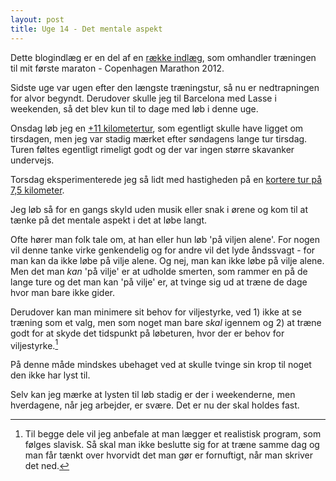 ```yaml
---
layout: post
title: Uge 14 - Det mentale aspekt
---
```


<p class="message">
  Dette blogindlæg er en del af en <a href="/maraton2012/">række indlæg</a>, som omhandler træningen til mit første maraton - Copenhagen Marathon 2012.
</p>

Sidste uge var ugen efter den længste træningstur, så nu er nedtrapningen for alvor begyndt. Derudover skulle jeg til Barcelona med Lasse i weekenden, så det blev kun til to dage med løb i denne uge.

Onsdag løb jeg en [+11 kilometertur](http://connect.garmin.com/activity/173933122), som egentligt skulle have ligget om tirsdagen, men jeg var stadig mærket efter søndagens lange tur tirsdag. Turen føltes egentligt rimeligt godt og der var ingen større skavanker undervejs.

Torsdag eksperimenterede jeg så lidt med hastigheden på en [kortere tur på 7,5 kilometer](http://connect.garmin.com/activity/174443501).

Jeg løb så for en gangs skyld uden musik eller snak i ørene og kom til at tænke på det mentale aspekt i det at løbe langt.

Ofte hører man folk tale om, at han eller hun løb 'på viljen alene'. For nogen vil denne tanke virke genkendelig og for andre vil det lyde åndssvagt - for man kan da ikke løbe på vilje alene. Og nej, man kan ikke løbe på vilje alene. Men det man *kan* 'på vilje' er at udholde smerten, som rammer en på de lange ture og det man kan 'på vilje' er, at tvinge sig ud at træne de dage hvor man bare ikke gider.

Derudover kan man minimere sit behov for viljestyrke, ved 1) ikke at se træning som et valg, men som noget man bare *skal* igennem og 2) at træne godt for at skyde det tidspunkt på løbeturen, hvor der er behov for viljestyrke.[^1]

På denne måde mindskes ubehaget ved at skulle tvinge sin krop til noget den ikke har lyst til.

Selv kan jeg mærke at lysten til løb stadig er der i weekenderne, men hverdagene, når jeg arbejder, er svære. Det er nu der skal holdes fast.

[^1]: Til begge dele vil jeg anbefale at man lægger et realistisk program, som følges slavisk. Så skal man ikke beslutte sig for at træne samme dag og man får tænkt over hvorvidt det man gør er fornuftigt, når man skriver det ned.
